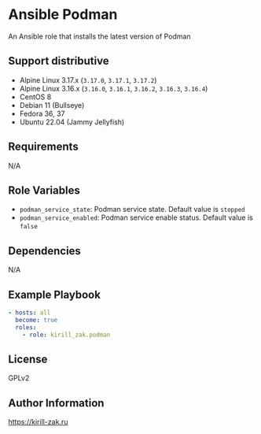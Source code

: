 # Ansible Podman

An Ansible role that installs the latest version of Podman

## Support distributive

* Alpine Linux 3.17.x (`3.17.0`, `3.17.1`, `3.17.2`)
* Alpine Linux 3.16.x (`3.16.0`, `3.16.1`, `3.16.2`, `3.16.3`, `3.16.4`)
* CentOS 8
* Debian 11 (Bullseye)
* Fedora 36, 37
* Ubuntu 22.04 (Jammy Jellyfish)

## Requirements

N/A

## Role Variables

* `podman_service_state`: Podman service state. Default value is `stopped`
* `podman_service_enabled`: Podman service enable status. Default value is `false`

## Dependencies

N/A

## Example Playbook

```yaml
- hosts: all
  become: true
  roles:
    - role: kirill_zak.podman
```

## License

GPLv2

## Author Information

https://kirill-zak.ru
